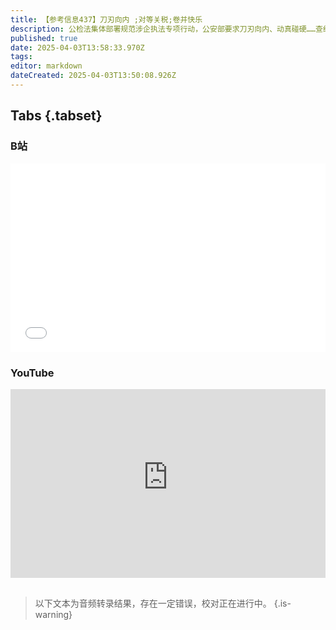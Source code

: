 ```yaml
---
title: 【参考信息437】刀刃向内 ;对等关税;卷并快乐
description: 公检法集体部署规范涉企执法专项行动，公安部要求刀刃向内、动真碰硬……查纠一案、警示一片、规范一域，务求取得可感可及可见的成果。重庆又有落马官员被指浏览有严重政治问题的文章，哪些官员热衷阅看有严重政治问题书刊?特朗普宣布国家紧急状态,以及超出预期的所谓的“对等关税”措施。马斯克将辞去DOGE职务,他会成为共和党和MAGA的负资产吗?一则“中国职场压力感全球最低，‘卷并快乐’比例最高”的调查引发热议
published: true
date: 2025-04-03T13:58:33.970Z
tags: 
editor: markdown
dateCreated: 2025-04-03T13:50:08.926Z
---
```


## Tabs {.tabset}
### B站
<div style="position: relative; padding: 30% 45%;">
<iframe style="position: absolute; width: 100%; height: 100%; left: 0; top: 0;" src="//player.bilibili.com/player.html?&bvid=BV12rZmYYEaf&page=1&as_wide=1&high_quality=1&danmaku=1&autoplay=0" scrolling="no" border="0" frameborder="no" framespacing="0" allowfullscreen="true"></iframe>
</div>

### YouTube
<div style="position: relative; padding: 30% 45%;">
<iframe style="position: absolute; top: 0; left: 0; width: 100%; height: 100%;" src="https://www.youtube-nocookie.com/embed/YouTubeVID" title="YouTube video player" frameborder="0" allow="accelerometer; autoplay; clipboard-write; encrypted-media; gyroscope; picture-in-picture" allowfullscreen></iframe>
</div>

## 

> 以下文本为音频转录结果，存在一定错误，校对正在进行中。
{.is-warning}

